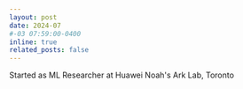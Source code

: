 ```yaml
---
layout: post
date: 2024-07 
#-03 07:59:00-0400
inline: true
related_posts: false
---
```


Started as ML Researcher at Huawei Noah's Ark Lab, Toronto
